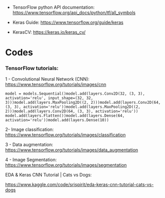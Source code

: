 
- TensorFlow python API documentation: https://www.tensorflow.org/api_docs/python/tf/all_symbols

- Keras Guide: https://www.tensorflow.org/guide/keras

- KerasCV: https://keras.io/keras_cv/
# Codes

### TensorFlow tutorials:


1 - Convolutional Neural Network (CNN): https://www.tensorflow.org/tutorials/images/cnn

```
model = models.Sequential()model.add(layers.Conv2D(32, (3, 3), activation='relu', input_shape=(32, 32, 3)))model.add(layers.MaxPooling2D((2, 2)))model.add(layers.Conv2D(64, (3, 3), activation='relu'))model.add(layers.MaxPooling2D((2, 2)))model.add(layers.Conv2D(64, (3, 3), activation='relu'))
model.add(layers.Flatten())model.add(layers.Dense(64, activation='relu'))model.add(layers.Dense(10))
```

2- Image classification: https://www.tensorflow.org/tutorials/images/classification


3 - Data augmentation: https://www.tensorflow.org/tutorials/images/data_augmentation

4 - Image Segmentation: https://www.tensorflow.org/tutorials/images/segmentation


EDA & Keras CNN Tutorial | Cats vs Dogs:

https://www.kaggle.com/code/srispirit/eda-keras-cnn-tutorial-cats-vs-dogs



